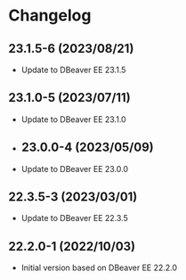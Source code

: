 # Changelog

## 23.1.5-6 (2023/08/21)

* Update to DBeaver EE 23.1.5
 
## 23.1.0-5 (2023/07/11)

* Update to DBeaver EE 23.1.0

* ## 23.0.0-4 (2023/05/09)

* Update to DBeaver EE 23.0.0

## 22.3.5-3 (2023/03/01)

* Update to DBeaver EE 22.3.5

## 22.2.0-1 (2022/10/03)

* Initial version based on DBeaver EE 22.2.0
